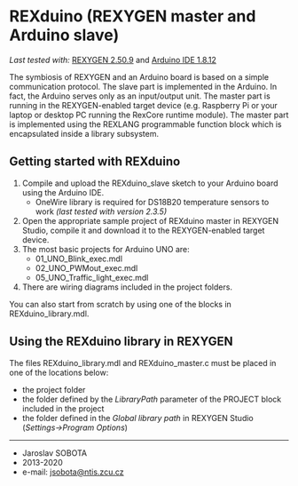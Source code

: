 # REXduino (REXYGEN master and Arduino slave) #

*Last tested with:* [REXYGEN 2.50.9](http://www.rexygen.com) and [Arduino IDE 1.8.12](http://www.arduino.cc)

The symbiosis of REXYGEN and an Arduino board is based on a simple communication protocol. The slave part is implemented in the Arduino. In fact, the Arduino serves only as an input/output unit. The master part is running in the REXYGEN-enabled target device (e.g. Raspberry Pi or your laptop or desktop PC running the RexCore runtime module). The master part is implemented using the REXLANG programmable function block which is encapsulated inside a library subsystem. 

## Getting started with REXduino ##

1. Compile and upload the REXduino_slave sketch to your Arduino board using the Arduino IDE. 
    - OneWire library is required for DS18B20 temperature sensors to work *(last tested with version 2.3.5)*
2. Open the appropriate sample project of REXduino master in REXYGEN Studio, compile it and download it to the REXYGEN-enabled target device. 
3. The most basic projects for Arduino UNO are:
    - 01_UNO_Blink_exec.mdl
    - 02_UNO_PWMout_exec.mdl
    - 05_UNO_Traffic_light_exec.mdl
4. There are wiring diagrams included in the project folders.

You can also start from scratch by using one of the blocks in REXduino_library.mdl.

## Using the REXduino library in REXYGEN ##

The files REXduino_library.mdl and REXduino_master.c must be placed in one of the locations below:

- the project folder
- the folder defined by the *LibraryPath* parameter of the PROJECT block included in the project
- the folder defined in the *Global library path* in REXYGEN Studio (*Settings->Program Options*)  

----------
- Jaroslav SOBOTA
- 2013-2020
- e-mail: jsobota@ntis.zcu.cz 
